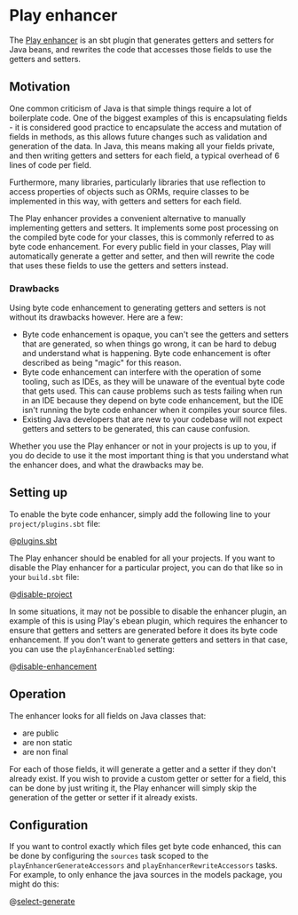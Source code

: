 <!--- Copyright (C) 2009-2020 Lightbend Inc. <https://www.lightbend.com> -->
# Play enhancer

The [Play enhancer](https://github.com/playframework/play-enhancer) is an sbt plugin that generates getters and setters for Java beans, and rewrites the code that accesses those fields to use the getters and setters.

## Motivation

One common criticism of Java is that simple things require a lot of boilerplate code.  One of the biggest examples of this is encapsulating fields - it is considered good practice to encapsulate the access and mutation of fields in methods, as this allows future changes such as validation and generation of the data. In Java, this means making all your fields private, and then writing getters and setters for each field, a typical overhead of 6 lines of code per field.

Furthermore, many libraries, particularly libraries that use reflection to access properties of objects such as ORMs, require classes to be implemented in this way, with getters and setters for each field.

The Play enhancer provides a convenient alternative to manually implementing getters and setters. It implements some post processing on the compiled byte code for your classes, this is commonly referred to as byte code enhancement. For every public field in your classes, Play will automatically generate a getter and setter, and then will rewrite the code that uses these fields to use the getters and setters instead.

### Drawbacks

Using byte code enhancement to generating getters and setters is not without its drawbacks however.  Here are a few:

* Byte code enhancement is opaque, you can't see the getters and setters that are generated, so when things go wrong, it can be hard to debug and understand what is happening. Byte code enhancement is ofter described as being "magic" for this reason.
* Byte code enhancement can interfere with the operation of some tooling, such as IDEs, as they will be unaware of the eventual byte code that gets used. This can cause problems such as tests failing when run in an IDE because they depend on byte code enhancement, but the IDE isn't running the byte code enhancer when it compiles your source files.
* Existing Java developers that are new to your codebase will not expect getters and setters to be generated, this can cause confusion.

Whether you use the Play enhancer or not in your projects is up to you, if you do decide to use it the most important thing is that you understand what the enhancer does, and what the drawbacks may be.

## Setting up

To enable the byte code enhancer, simply add the following line to your `project/plugins.sbt` file:

@[plugins.sbt](code/enhancer.sbt)

The Play enhancer should be enabled for all your projects.  If you want to disable the Play enhancer for a particular project, you can do that like so in your `build.sbt` file:

@[disable-project](code/enhancer.sbt)

In some situations, it may not be possible to disable the enhancer plugin, an example of this is using Play's ebean plugin, which requires the enhancer to ensure that getters and setters are generated before it does its byte code enhancement.  If you don't want to generate getters and setters in that case, you can use the `playEnhancerEnabled` setting:

@[disable-enhancement](code/enhancer.sbt)

## Operation

The enhancer looks for all fields on Java classes that:

* are public
* are non static
* are non final

For each of those fields, it will generate a getter and a setter if they don't already exist.  If you wish to provide a custom getter or setter for a field, this can be done by just writing it, the Play enhancer will simply skip the generation of the getter or setter if it already exists.

## Configuration

If you want to control exactly which files get byte code enhanced, this can be done by configuring the `sources` task scoped to the `playEnhancerGenerateAccessors` and `playEnhancerRewriteAccessors` tasks.  For example, to only enhance the java sources in the models package, you might do this:

@[select-generate](code/enhancer.sbt)
